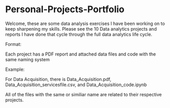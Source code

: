 # Personal-Projects-Portfolio
Welcome, these are some data analysis exercises I have been working on to keep sharpening my skills.
Please see the 10 Data analytics projects and reports I have done that cycle through the full data analytics life cycle.

Format:

Each project has a PDF report and attached data files and code with the same naming system

Example:

For Data Acquisition, there is Data_Acquisition.pdf, Data_Acquisition_servicesfile.csv, and Data_Acquisition_code.ipynb

All of the files with the same or similiar name are related to their respective projects.
